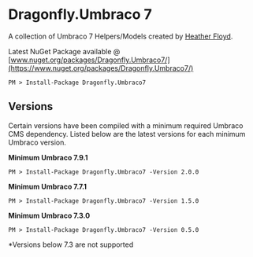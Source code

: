 # Dragonfly.Umbraco 7 #

A collection of Umbraco 7 Helpers/Models created by [Heather Floyd](https://www.HeatherFloyd.com).

Latest NuGet Package available @ [www.nuget.org/packages/Dragonfly.Umbraco7/](https://www.nuget.org/packages/Dragonfly.Umbraco7/)

    PM > Install-Package Dragonfly.Umbraco7

## Versions ##
Certain versions have been compiled with a minimum required Umbraco CMS dependency. Listed below are the latest versions for each minimum Umbraco version.

**Minimum Umbraco 7.9.1**

    PM > Install-Package Dragonfly.Umbraco7 -Version 2.0.0

**Minimum Umbraco 7.7.1**

    PM > Install-Package Dragonfly.Umbraco7 -Version 1.5.0

**Minimum Umbraco 7.3.0**

    PM > Install-Package Dragonfly.Umbraco7 -Version 0.5.0

*Versions below 7.3 are not supported